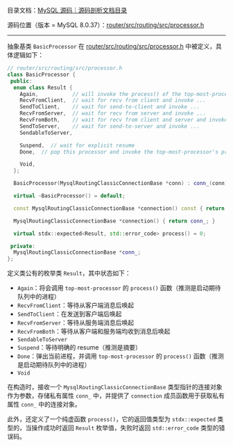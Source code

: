 目录文档：[MySQL 源码｜源码剖析文档目录](https://zhuanlan.zhihu.com/p/714761054)

源码位置（版本 = MySQL 8.0.37）：[router/src/routing/src/processor.h](https://github.com/mysql/mysql-server/blob/trunk/router/src/routing/src/processor.h)

---

抽象基类 `BasicProcessor` 在 [router/src/routing/src/processor.h](https://github.com/mysql/mysql-server/blob/trunk/router/src/routing/src/processor.h) 中被定义，具体逻辑如下：

```C++
// router/src/routing/src/processor.h
class BasicProcessor {
 public:
  enum class Result {
    Again,           // will invoke the process() of the top-most-processor
    RecvFromClient,  // wait for recv from client and invoke ...
    SendToClient,    // wait for send-to-client and invoke ...
    RecvFromServer,  // wait for recv from server and invoke ...
    RecvFromBoth,    // wait for recv from client and server and invoke ..
    SendToServer,    // wait for send-to-server and invoke ...
    SendableToServer,

    Suspend,  // wait for explicit resume
    Done,  // pop this processor and invoke the top-most-processor's process()

    Void,
  };

  BasicProcessor(MysqlRoutingClassicConnectionBase *conn) : conn_(conn) {}

  virtual ~BasicProcessor() = default;

  const MysqlRoutingClassicConnectionBase *connection() const { return conn_; }

  MysqlRoutingClassicConnectionBase *connection() { return conn_; }

  virtual stdx::expected<Result, std::error_code> process() = 0;

 private:
  MysqlRoutingClassicConnectionBase *conn_;
};
```

定义类公有的枚举类 `Result`，其中状态如下：

- `Again`：将会调用 `top-most-processor` 的 `process()` 函数（推测是启动期待队列中的进程）
- `RecvFromClient`：等待从客户端消息后唤起
- `SendToClient`：在发送到客户端后唤起
- `RecvFromServer`：等待从服务端消息后唤起
- `RecvFromBoth`：等待从客户端和服务端均收到消息后唤起
- `SendableToServer`
- `Suspend`：等待明确的 resume（推测是摘要）
- `Done`：弹出当前进程，并调用 `top-most-processor` 的 `process()` 函数（推测是启动期待队列中的进程）
- `Void`

在构造时，接收一个 `MysqlRoutingClassicConnectionBase` 类型指针的连接对象作为参数，存储私有属性 `conn_` 中，并提供了  `connection` 成员函数用于获取私有属性 `conn_` 中的连接对象。

此外，还定义了一个纯虚函数 `process()`，它的返回值类型为 `stdx::expected` 类型的，当操作成功时返回 `Result` 枚举值，失败时返回 `std::error_code` 类型的错误码。